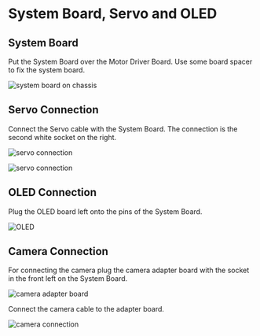# System Board, Servo and OLED

## System Board

Put the System Board over the Motor Driver Board. Use some board spacer to fix the system board. 

![system board on chassis](../../../../.gitbook/assets/IMG\_1935.jpeg)

## Servo Connection 

Connect the Servo cable with the System Board. The connection is the second white socket on the right.

![servo connection](../../../../.gitbook/assets/IMG\_1936.jpeg)

![servo connection](../../../../.gitbook/assets/IMG\_1937.jpeg)

## OLED Connection

Plug the OLED board left onto the pins of the System Board.

![OLED](../../../../.gitbook/assets/IMG\_1938.jpeg)

## Camera Connection

For connecting the camera plug the camera adapter board with the socket in the front left on the System Board.

![camera adapter board](../../../../.gitbook/assets/IMG\_1939.jpeg)

Connect the camera cable to the adapter board.

![camera connection](../../../../.gitbook/assets/IMG\_1940.jpeg)

